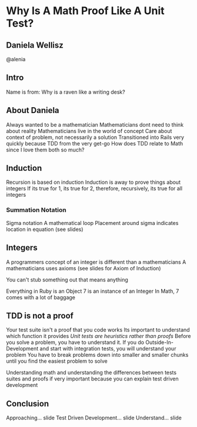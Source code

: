 # Why Is A Math Proof Like A Unit Test?
## Daniela Wellisz
@alenia

## Intro
Name is from: Why is a raven like a writing desk?

## About Daniela
Always wanted to be a mathematician
Mathematicians dont need to think about reality
Mathematicians live in the world of concept
Care about context of problem, not necessarily a solution
Transitioned into Rails very quickly because TDD from the very get-go
How does TDD relate to Math since I love them both so much?

## Induction
Recursion is based on induction
Induction is away to prove things about integers
If its true for 1, its true for 2, therefore, recursively, its true for all integers

### Summation Notation
Sigma notation
A mathematical loop
Placement around sigma indicates location in equation
(see slides)

## Integers
A programmers concept of an integer is different than a mathematicians
A mathematicians uses axioms
(see slides for Axiom of Induction)

You can't stub something out that means anything

Everything in Ruby is an Object
7 is an instance of an Integer
In Math, 7 comes with a lot of baggage

## TDD is not a proof
Your test suite isn't a proof that you code works
Its important to understand which function it provides
*Unit tests are heuristics rather than proofs*
Before you solve a problem, you have to understand it.
If you do Outside-In-Development and start with integration tests, you will understand your problem
You have to break problems down into smaller and smaller chunks until you find the easiest problem to solve

Understanding math and understanding the differences between tests suites and proofs if very important because you can explain test driven development

## Conclusion
Approaching... slide
Test Driven Development... slide
Understand... slide
